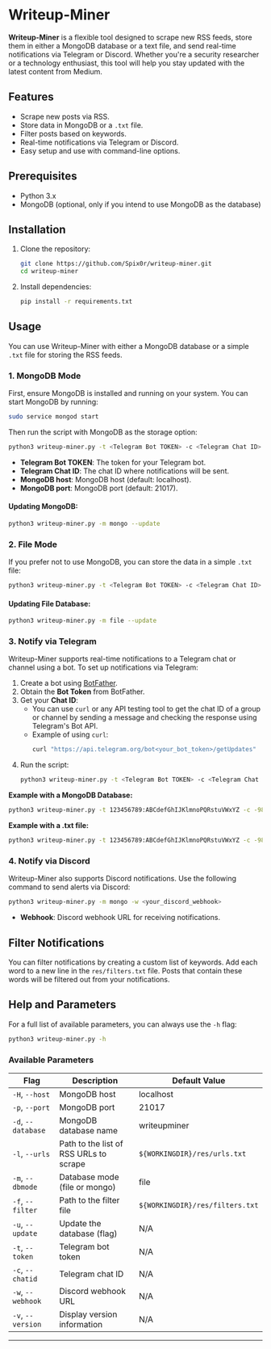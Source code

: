 # Writeup-Miner

**Writeup-Miner** is a flexible tool designed to scrape new RSS feeds, store them in either a MongoDB database or a text file, and send real-time notifications via Telegram or Discord. Whether you're a security researcher or a technology enthusiast, this tool will help you stay updated with the latest content from Medium.

## Features

- Scrape new posts via RSS.
- Store data in MongoDB or a `.txt` file.
- Filter posts based on keywords.
- Real-time notifications via Telegram or Discord.
- Easy setup and use with command-line options.

## Prerequisites

- Python 3.x
- MongoDB (optional, only if you intend to use MongoDB as the database)

## Installation

1. Clone the repository:
   ```bash
   git clone https://github.com/Spix0r/writeup-miner.git
   cd writeup-miner
   ```

2. Install dependencies:
   ```bash
   pip install -r requirements.txt
   ```

## Usage

You can use Writeup-Miner with either a MongoDB database or a simple `.txt` file for storing the RSS feeds.

### 1. MongoDB Mode

First, ensure MongoDB is installed and running on your system. You can start MongoDB by running:
```bash
sudo service mongod start
```

Then run the script with MongoDB as the storage option:
```bash
python3 writeup-miner.py -t <Telegram Bot TOKEN> -c <Telegram Chat ID> -H <MongoDB host> -p <MongoDB port> -m mongo
```

- **Telegram Bot TOKEN**: The token for your Telegram bot.
- **Telegram Chat ID**: The chat ID where notifications will be sent.
- **MongoDB host**: MongoDB host (default: localhost).
- **MongoDB port**: MongoDB port (default: 21017).

#### Updating MongoDB:
```bash
python3 writeup-miner.py -m mongo --update
```

### 2. File Mode

If you prefer not to use MongoDB, you can store the data in a simple `.txt` file:
```bash
python3 writeup-miner.py -t <Telegram Bot TOKEN> -c <Telegram Chat ID> -m file
```

#### Updating File Database:
```bash
python3 writeup-miner.py -m file --update
```

### 3. Notify via Telegram

Writeup-Miner supports real-time notifications to a Telegram chat or channel using a bot. To set up notifications via Telegram:

1. Create a bot using [BotFather](https://core.telegram.org/bots#botfather).
2. Obtain the **Bot Token** from BotFather.
3. Get your **Chat ID**:
   - You can use `curl` or any API testing tool to get the chat ID of a group or channel by sending a message and checking the response using Telegram's Bot API.
   - Example of using `curl`:
     ```bash
     curl "https://api.telegram.org/bot<your_bot_token>/getUpdates"
     ```
4. Run the script:
   ```bash
   python3 writeup-miner.py -t <Telegram Bot TOKEN> -c <Telegram Chat ID> -m mongo
   ```

**Example with a MongoDB Database:**
```bash
python3 writeup-miner.py -t 123456789:ABCdefGhIJKlmnoPQRstuVWxYZ -c -987654321 -m mongo
```

**Example with a .txt file:**
```bash
python3 writeup-miner.py -t 123456789:ABCdefGhIJKlmnoPQRstuVWxYZ -c -987654321 -m file
```

### 4. Notify via Discord

Writeup-Miner also supports Discord notifications. Use the following command to send alerts via Discord:
```bash
python3 writeup-miner.py -m mongo -w <your_discord_webhook>
```

- **Webhook**: Discord webhook URL for receiving notifications.

## Filter Notifications

You can filter notifications by creating a custom list of keywords. Add each word to a new line in the `res/filters.txt` file. Posts that contain these words will be filtered out from your notifications.

## Help and Parameters

For a full list of available parameters, you can always use the `-h` flag:
```bash
python3 writeup-miner.py -h
```

### Available Parameters

| Flag               | Description                                           | Default Value                                 |
|--------------------|-------------------------------------------------------|-----------------------------------------------|
| `-H`, `--host`      | MongoDB host                                          | localhost                                     |
| `-p`, `--port`      | MongoDB port                                          | 21017                                         |
| `-d`, `--database`  | MongoDB database name                                 | writeupminer                                  |
| `-l`, `--urls`      | Path to the list of RSS URLs to scrape                | `${WORKINGDIR}/res/urls.txt`                  |
| `-m`, `--dbmode`    | Database mode (file or mongo)                         | file                                          |
| `-f`, `--filter`    | Path to the filter file                               | `${WORKINGDIR}/res/filters.txt`               |
| `-u`, `--update`    | Update the database (flag)                            | N/A                                           |
| `-t`, `--token`     | Telegram bot token                                    | N/A                                           |
| `-c`, `--chatid`    | Telegram chat ID                                      | N/A                                           |
| `-w`, `--webhook`   | Discord webhook URL                                   | N/A                                           |
| `-v`, `--version`   | Display version information                           | N/A                                           |

---
